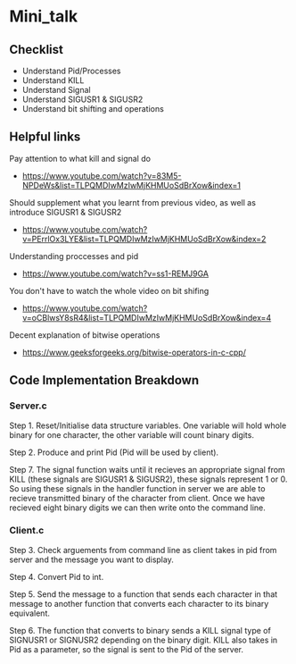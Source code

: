 # Mini_talk

## Checklist
- Understand Pid/Processes
- Understand KILL
- Understand Signal
- Understand SIGUSR1 & SIGUSR2
- Understand bit shifting and operations

## Helpful links
Pay attention to what kill and signal do
- https://www.youtube.com/watch?v=83M5-NPDeWs&list=TLPQMDIwMzIwMjKHMUoSdBrXow&index=1

Should supplement what you learnt from previous video, as well as introduce SIGUSR1 & SIGUSR2
- https://www.youtube.com/watch?v=PErrlOx3LYE&list=TLPQMDIwMzIwMjKHMUoSdBrXow&index=2

Understanding proccesses and pid
- https://www.youtube.com/watch?v=ss1-REMJ9GA

You don't have to watch the whole video on bit shifing
- https://www.youtube.com/watch?v=oCBlwsY8sR4&list=TLPQMDIwMzIwMjKHMUoSdBrXow&index=4

Decent explanation of bitwise operations
- https://www.geeksforgeeks.org/bitwise-operators-in-c-cpp/
## Code Implementation Breakdown 

### Server.c
Step 1. Reset/Initialise data structure variables. One variable will hold whole binary for one character, the other variable will count binary digits.

Step 2. Produce and print Pid (Pid will be used by client).

Step 7. The signal function waits until it recieves an appropriate signal from KILL (these signals are SIGUSR1 & SIGUSR2), these signals represent 1 or 0. So using these signals in the handler function in server we are able to recieve transmitted binary of the character from client. Once we have recieved eight binary digits we can then write onto the command line.

### Client.c
Step 3. Check arguements from command line as client takes in pid from server and the message you want to display.

Step 4. Convert Pid to int.

Step 5. Send the message to a function that sends each character in that message to another function that converts each character to its binary equivalent.

Step 6. The function that converts to binary sends a KILL signal type of SIGNUSR1 or SIGNUSR2 depending on the binary digit. KILL also takes in Pid as a parameter, so the signal is sent to the Pid of the server.
